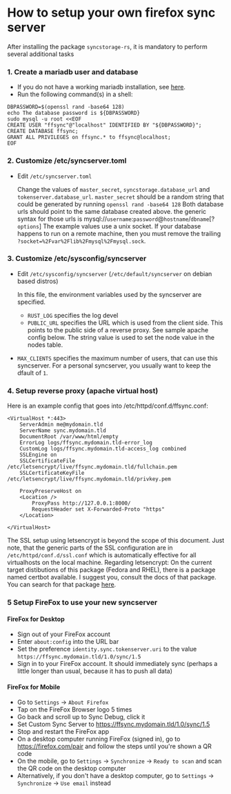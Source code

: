 # How to setup your own firefox sync server

After installing the package `syncstorage-rs`, it is mandatory to perform several additional tasks

### 1. Create a mariadb user and database

- If you do not have a working mariadb installation, see [here]( https://docs.fedoraproject.org/en-US/quick-docs/installing-mysql-mariadb/#_install_from_fedora_main_repo).
- Run the following command(s) in a shell:
```
DBPASSWORD=$(openssl rand -base64 128)
echo The database password is ${DBPASSWORD}
sudo mysql -u root <<EOF
CREATE USER "ffsync"@"localhost" IDENTIFIED BY "${DBPASSWORD}";
CREATE DATABASE ffsync;
GRANT ALL PRIVILEGES on ffsync.* to ffsync@localhost;
EOF
```
### 2. Customize /etc/syncserver.toml

- Edit `/etc/syncserver.toml`

  Change the values of `master_secret`, `syncstorage.database_url` and `tokenserver.database_url`.
  `master_secret` should be a random string that could be generated by running `openssl rand -base64 128`
  Both database urls should point to the same database created above. the generic syntax for those urls is
  mysql://`username`:`password`@`hostname`/`dbname`[?`options`]
  The example values use a unix socket. If your database happens to run on a remote machine, then you must remove the trailing `?socket=%2Fvar%2Flib%2Fmysql%2Fmysql.sock`.

### 3. Customize /etc/sysconfig/syncserver

- Edit `/etc/sysconfig/syncserver` (`/etc/default/syncserver` on debian based distros)

  In this file, the environment variables used by the syncserver are specified.

  - `RUST_LOG` specifies the log devel
  - `PUBLIC_URL` specifies the URL which is used from the client side. This points to the public side of a reverse proxy. See sample apache config below. The string value is used to set the node value in the nodes table.
 - `MAX_CLIENTS` specifies the maximum number of users, that can use this syncserver. For a personal syncserver, you usually want to keep the dfault of `1`.

### 4. Setup reverse proxy (apache virtual host)

 Here is an example config that goes into /etc/httpd/conf.d/ffsync.conf:
```
<VirtualHost *:443>
    ServerAdmin me@mydomain.tld
    ServerName sync.mydomain.tld
    DocumentRoot /var/www/html/empty
    ErrorLog logs/ffsync.mydomain.tld-error_log
    CustomLog logs/ffsync.mydomain.tld-access_log combined
    SSLEngine on
    SSLCertificateFile /etc/letsencrypt/live/ffsync.mydomain.tld/fullchain.pem
    SSLCertificateKeyFile /etc/letsencrypt/live/ffsync.mydomain.tld/privkey.pem

    ProxyPreserveHost on
    <Location />
        ProxyPass http://127.0.0.1:8000/
        RequestHeader set X-Forwarded-Proto "https"
    </Location>

</VirtualHost>
```
The SSL setup using letsencrypt is beyond the scope of this document.
Just note, that the generic parts of the SSL configuration are in `/etc/httpd/conf.d/ssl.conf` which is automatically effective for all virtualhosts on the local machine.
Regarding letsencrypt: On the current target distibutions of this package (Fedora and RHEL), there is
a package named certbot available. I suggest you, consult the docs of that package. You can search for that package [here](https://pkgs.org/search/?q=certbot).

### 5 Setup FireFox to use your new syncserver

#### FireFox for Desktop

- Sign out of your FireFox account
- Enter `about:config` into the URL bar
- Set the preference `identity.sync.tokenserver.uri` to the value `https://ffsync.mydomain.tld/1.0/sync/1.5`
- Sign in to your FireFox account. It should immediately sync (perhaps a little longer than usual, because it has to push all data)

#### FireFox for Mobile

- Go to `Settings` → `About Firefox`
- Tap on the FireFox Browser logo 5 times
- Go back and scroll up to Sync Debug, click it
- Set Custom Sync Server to https://ffsync.mydomain.tld/1.0/sync/1.5
- Stop and restart the FireFox app
- On a desktop computer running FireFox (signed in), go to https://firefox.com/pair and follow the steps until you're shown a QR code
- On the mobile, go to `Settings` → `Synchronize` → `Ready to scan` and scan the QR code on the desktop computer
- Alternatively, if you don't have a desktop computer, go to `Settings` → `Synchronize` → `Use email` instead
